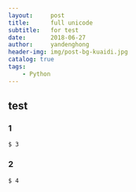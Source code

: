 ```yaml
---
layout:     post
title:      full unicode
subtitle:   for test
date:       2018-06-27
author:     yandenghong
header-img: img/post-bg-kuaidi.jpg
catalog: true
tags:
    - Python
---
```


## test

### 1

	$ 3
	
### 2

	$ 4
